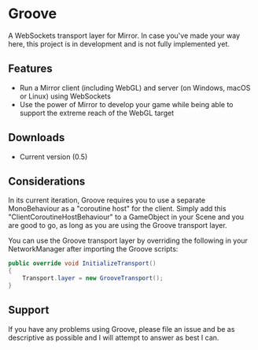 # Groove

A WebSockets transport layer for Mirror. In case you've made your way here, this project is in development and is not fully implemented yet.

## Features

* Run a Mirror client (including WebGL) and server (on Windows, macOS or Linux) using WebSockets
* Use the power of Mirror to develop your game while being able to support the extreme reach of the WebGL target

## Downloads

* Current version (0.5)

## Considerations

In its current iteration, Groove requires you to use a separate MonoBehaviour as a "coroutine host" for the client. Simply add this "ClientCoroutineHostBehaviour" to a GameObject in your Scene and you are good to go, as long as you are using the Groove transport layer.

You can use the Groove transport layer by overriding the following in your NetworkManager after importing the Groove scripts:

```C#
public override void InitializeTransport()
{
	Transport.layer = new GrooveTransport();
}
```

## Support

If you have any problems using Groove, please file an issue and be as descriptive as possible and I will attempt to answer as best I can.